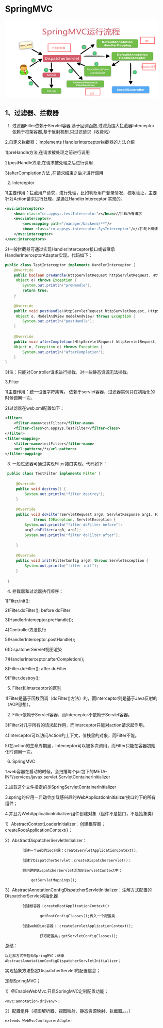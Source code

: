 # SpringMVC
![运行流程](../img/2.png) 

## 1、过滤器、拦截器

1. 过滤器Filter依赖于Servlet容器,基于回调函数,过滤范围大拦截器Interceptor
依赖于框架容器,基于反射机制,只过滤请求（收费站）

2.自定义拦截器：implements HandlerInterceptor拦截器的方法介绍
  
1)preHandle方法,在请求被处理之前进行调用

2)postHandle方法,在请求被处理之后进行调用

3)afterCompletion方法 ,在请求结束之后才进行调用

2. Interceptor

1)主要作用：拦截用户请求，进行处理，比如判断用户登录情况，权限验证，主要针对Action请求进行处理。是通过HandlerInterceptor 实现的。
```Xml
<mvc:interceptors>
    <bean class="cn.appsys.testInterceptor"></bean>//拦截所有请求
    <mvc:interceptor>
        <mvc:mapping path="/manager/backend/**"/>
        <bean class="cn.appsys.interceptor.SysInterceptor"/>//拦截上面请求
    </mvc:interceptor>  
</mvc:interceptors>
```
2)一般拦截器可通过实现HandlerInterceptor接口或者继承HandlerInterceptorAdapter实现。代码如下：
```Java
public class TestInterceptor implements HandlerInterceptor {
    @Override
    public boolean preHandle(HttpServletRequest httpServletRequest, HttpServletResponse httpServletResponse,
     Object o) throws Exception {
        System.out.println("preHandle");
        return true;
    }

    @Override
    public void postHandle(HttpServletRequest httpServletRequest, HttpServletResponse httpServletResponse,
     Object o, ModelAndView modelAndView) throws Exception {
        System.out.println("postHandle");
    }

    @Override
    public void afterCompletion(HttpServletRequest httpServletRequest, HttpServletResponse httpServletResponse, 
    Object o, Exception e) throws Exception {
        System.out.println("afterCompletion");
    }
}
```
3)注：只能对Controller请求进行拦截，对一些静态资源无法拦截。  

3.Filter

1)主要作用：统一设置字符集等。
 依赖于servlet容器，过滤器实例只在初始化的时候调用一次。

2)过滤器在web.xml配置如下：

 ```Xml
<filter>
     <filter-name>testFilter</filter-name>
     <filter-class>cn.appsys.TestFilter</filter-class>
 </filter>
 <filter-mapping>
     <filter-name>testFilter</filter-name>
     <url-pattern>/*</url-pattern>
 </filter-mapping>    
```

3) 一般过滤器可通过实现Filter接口实现。代码如下：

```Java
 public class TestFilter implements Filter {
 
     @Override
     public void destroy() {
         System.out.println("filter destroy");
     }
 
     @Override
     public void doFilter(ServletRequest arg0, ServletResponse arg1, FilterChain arg2)
             throws IOException, ServletException {
         System.out.println("filter doFilter before");
         arg2.doFilter(arg0, arg1);
         System.out.println("filter doFilter after");
 
     }
 
     @Override
     public void init(FilterConfig arg0) throws ServletException {
         System.out.println("filter init");
     }
 
 }
```
4. 拦截器和过滤器执行顺序：

1)Filter.init();

2)Filter.doFilter(); before doFilter

3)HandlerInterceptor.preHandle();

4)Controller方法执行

5)HandlerInterceptor.postHandle();

6)DispatcherServlet视图渲染

7)HandlerInterceptor.afterCompletion();

8)Filter.doFilter(); after doFilter

9)Filter.destroy();
         
5.  Filter和Interceptor的区别

1)Filter是基于函数回调（doFilter()方法）的，而Interceptor则是基于Java反射的（AOP思想）。

2) Filter依赖于Servlet容器，而Interceptor不依赖于Servlet容器。

3)Filter对几乎所有的请求起作用，而Interceptor只能对action请求起作用。

4)Interceptor可以访问Action的上下文，值栈里的对象，而Filter不能。

5)在action的生命周期里，Interceptor可以被多次调用，而Filter只能在容器初始化时调用一次。

6.  SpringMVC

1.web容器在启动的时候，会扫描每个jar包下的META-INF/services/javax.servlet.ServletContainerInitializer

2.加载这个文件指定的类SpringServletContainerInitializer

3.spring的应用一启动会加载感兴趣的WebApplicationInitializer接口的下的所有组件；

4.并且为WebApplicationInitializer组件创建对象（组件不是接口，不是抽象类）

1）AbstractContextLoaderInitializer：创建根容器；createRootApplicationContext()；
	
2）AbstractDispatcherServletInitializer：
	
			创建一个web的ioc容器；createServletApplicationContext();
			
			创建了DispatcherServlet；createDispatcherServlet()；
			
			将创建的DispatcherServlet添加到ServletContext中；
			
				getServletMappings();
				
3）AbstractAnnotationConfigDispatcherServletInitializer：注解方式配置的DispatcherServlet初始化器
	
			创建根容器：createRootApplicationContext()
			
					getRootConfigClasses();传入一个配置类
					
			创建web的ioc容器： createServletApplicationContext();
			
					获取配置类；getServletConfigClasses();
	
总结：

	以注解方式来启动SpringMVC；继承AbstractAnnotationConfigDispatcherServletInitializer；
	
实现抽象方法指定DispatcherServlet的配置信息；

定制SpringMVC；

1）@EnableWebMvc:开启SpringMVC定制配置功能；

	<mvc:annotation-driven/>；

2）配置组件（视图解析器、视图映射、静态资源映射、拦截器。。。）

	extends WebMvcConfigurerAdapter



